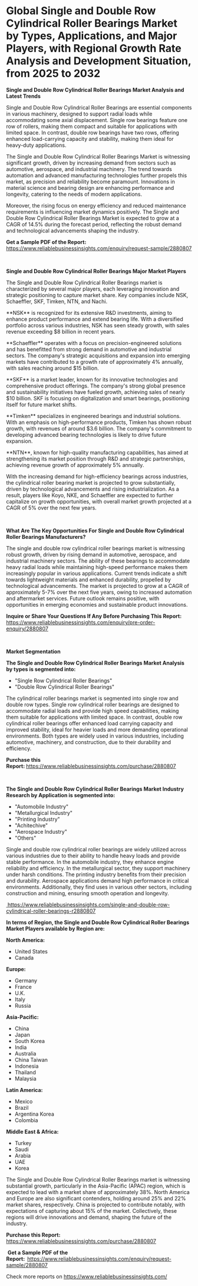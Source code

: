 <p><h1>Global Single and Double Row Cylindrical Roller Bearings Market by Types, Applications, and Major Players, with Regional Growth Rate Analysis and Development Situation, from 2025 to 2032</h1></p><p><strong>Single and Double Row Cylindrical Roller Bearings Market Analysis and Latest Trends</strong></p>
<p><p>Single and Double Row Cylindrical Roller Bearings are essential components in various machinery, designed to support radial loads while accommodating some axial displacement. Single row bearings feature one row of rollers, making them compact and suitable for applications with limited space. In contrast, double row bearings have two rows, offering enhanced load-carrying capacity and stability, making them ideal for heavy-duty applications.</p><p>The Single and Double Row Cylindrical Roller Bearings Market is witnessing significant growth, driven by increasing demand from sectors such as automotive, aerospace, and industrial machinery. The trend towards automation and advanced manufacturing technologies further propels this market, as precision and reliability become paramount. Innovations in material science and bearing design are enhancing performance and longevity, catering to the needs of modern applications.</p><p>Moreover, the rising focus on energy efficiency and reduced maintenance requirements is influencing market dynamics positively. The Single and Double Row Cylindrical Roller Bearings Market is expected to grow at a CAGR of 14.5% during the forecast period, reflecting the robust demand and technological advancements shaping the industry.</p></p>
<p><strong>Get a Sample PDF of the Report:&nbsp;</strong> <a href="https://www.reliablebusinessinsights.com/enquiry/request-sample/2880807?utm_campaign=2709&utm_medium=2&utm_source=Github&utm_content=ia&utm_term=12032025&utm_id=single-and-double-row-cylindrical-roller-bearings">https://www.reliablebusinessinsights.com/enquiry/request-sample/2880807</a></p>
<p>&nbsp;</p>
<p><strong>Single and Double Row Cylindrical Roller Bearings Major Market Players</strong></p>
<p><p>The Single and Double Row Cylindrical Roller Bearings market is characterized by several major players, each leveraging innovation and strategic positioning to capture market share. Key companies include NSK, Schaeffler, SKF, Timken, NTN, and Nachi.</p><p>**NSK** is recognized for its extensive R&D investments, aiming to enhance product performance and extend bearing life. With a diversified portfolio across various industries, NSK has seen steady growth, with sales revenue exceeding $8 billion in recent years. </p><p>**Schaeffler** operates with a focus on precision-engineered solutions and has benefitted from strong demand in automotive and industrial sectors. The company's strategic acquisitions and expansion into emerging markets have contributed to a growth rate of approximately 4% annually, with sales reaching around $15 billion.</p><p>**SKF** is a market leader, known for its innovative technologies and comprehensive product offerings. The company's strong global presence and sustainability initiatives have fueled growth, achieving sales of nearly $10 billion. SKF is focusing on digitalization and smart bearings, positioning itself for future market shifts.</p><p>**Timken** specializes in engineered bearings and industrial solutions. With an emphasis on high-performance products, Timken has shown robust growth, with revenues of around $3.6 billion. The company's commitment to developing advanced bearing technologies is likely to drive future expansion.</p><p>**NTN**, known for high-quality manufacturing capabilities, has aimed at strengthening its market position through R&D and strategic partnerships, achieving revenue growth of approximately 5% annually.</p><p>With the increasing demand for high-efficiency bearings across industries, the cylindrical roller bearing market is projected to grow substantially, driven by technological advancements and rising industrialization. As a result, players like Koyo, NKE, and Schaeffler are expected to further capitalize on growth opportunities, with overall market growth projected at a CAGR of 5% over the next few years.</p></p>
<p>&nbsp;</p>
<p><strong>What Are The Key Opportunities For Single and Double Row Cylindrical Roller Bearings Manufacturers?</strong></p>
<p><p>The single and double row cylindrical roller bearings market is witnessing robust growth, driven by rising demand in automotive, aerospace, and industrial machinery sectors. The ability of these bearings to accommodate heavy radial loads while maintaining high-speed performance makes them increasingly popular in various applications. Current trends indicate a shift towards lightweight materials and enhanced durability, propelled by technological advancements. The market is projected to grow at a CAGR of approximately 5-7% over the next five years, owing to increased automation and aftermarket services. Future outlook remains positive, with opportunities in emerging economies and sustainable product innovations.</p></p>
<p><strong>Inquire or Share Your Questions If Any Before Purchasing This Report:</strong> <a href="https://www.reliablebusinessinsights.com/enquiry/pre-order-enquiry/2880807?utm_campaign=2709&utm_medium=2&utm_source=Github&utm_content=ia&utm_term=12032025&utm_id=single-and-double-row-cylindrical-roller-bearings">https://www.reliablebusinessinsights.com/enquiry/pre-order-enquiry/2880807</a></p>
<p>&nbsp;</p>
<p><strong>Market Segmentation</strong></p>
<p><strong>The Single and Double Row Cylindrical Roller Bearings Market Analysis by types is segmented into:</strong></p>
<p><ul><li>"Single Row Cylindrical Roller Bearings"</li><li>"Double Row Cylindrical Roller Bearings"</li></ul></p>
<p><p>The cylindrical roller bearings market is segmented into single row and double row types. Single row cylindrical roller bearings are designed to accommodate radial loads and provide high speed capabilities, making them suitable for applications with limited space. In contrast, double row cylindrical roller bearings offer enhanced load carrying capacity and improved stability, ideal for heavier loads and more demanding operational environments. Both types are widely used in various industries, including automotive, machinery, and construction, due to their durability and efficiency.</p></p>
<p><strong>Purchase this Report:&nbsp;</strong><a href="https://www.reliablebusinessinsights.com/purchase/2880807?utm_campaign=2709&utm_medium=2&utm_source=Github&utm_content=ia&utm_term=12032025&utm_id=single-and-double-row-cylindrical-roller-bearings">https://www.reliablebusinessinsights.com/purchase/2880807</a></p>
<p>&nbsp;</p>
<p><strong>The Single and Double Row Cylindrical Roller Bearings Market Industry Research by Application is segmented into:</strong></p>
<p><ul><li>"Automobile Industry"</li><li>"Metallurgical Industry"</li><li>"Printing Industry"</li><li>"Achitechive"</li><li>"Aerospace Industry"</li><li>"Others"</li></ul></p>
<p><p>Single and double row cylindrical roller bearings are widely utilized across various industries due to their ability to handle heavy loads and provide stable performance. In the automobile industry, they enhance engine reliability and efficiency. In the metallurgical sector, they support machinery under harsh conditions. The printing industry benefits from their precision and durability. Aerospace applications demand high performance in critical environments. Additionally, they find uses in various other sectors, including construction and mining, ensuring smooth operation and longevity.</p></p>
<p><a href="https://www.reliablebusinessinsights.com/single-and-double-row-cylindrical-roller-bearings-r2880807?utm_campaign=2709&utm_medium=2&utm_source=Github&utm_content=ia&utm_term=12032025&utm_id=single-and-double-row-cylindrical-roller-bearings">&nbsp;https://www.reliablebusinessinsights.com/single-and-double-row-cylindrical-roller-bearings-r2880807</a></p>
<p><strong>In terms of Region, the Single and Double Row Cylindrical Roller Bearings Market Players available by Region are:</strong></p>
<p>
    <p> <strong> North America: </strong>
        <ul>
            <li>United States</li>
            <li>Canada</li>
        </ul>
        </p> 
    <p> <strong> Europe: </strong>
        <ul>
            <li>Germany</li>
            <li>France</li>
            <li>U.K.</li>
            <li>Italy</li>
            <li>Russia</li>
        </ul>
        </p> 
    <p> <strong> Asia-Pacific: </strong>
        <ul>
            <li>China</li>
            <li>Japan</li>
            <li>South Korea</li>
            <li>India</li>
            <li>Australia</li>
            <li>China Taiwan</li>
            <li>Indonesia</li>
            <li>Thailand</li>
            <li>Malaysia</li>
        </ul>
        </p> 
    <p> <strong> Latin America: </strong>
        <ul>
            <li>Mexico</li>
            <li>Brazil</li>
            <li>Argentina Korea</li>
            <li>Colombia</li>
        </ul>
        </p> 
    <p> <strong> Middle East & Africa: </strong>
        <ul>
            <li>Turkey</li>
            <li>Saudi</li>
            <li>Arabia</li>
            <li>UAE</li>
            <li>Korea</li>
        </ul>
    </p>
    </p>
<p><p>The Single and Double Row Cylindrical Roller Bearings market is witnessing substantial growth, particularly in the Asia-Pacific (APAC) region, which is expected to lead with a market share of approximately 38%. North America and Europe are also significant contenders, holding around 25% and 22% market shares, respectively. China is projected to contribute notably, with expectations of capturing about 15% of the market. Collectively, these regions will drive innovations and demand, shaping the future of the industry.</p></p>
<p><strong>Purchase this Report: </strong><a href="https://www.reliablebusinessinsights.com/purchase/2880807?utm_campaign=2709&utm_medium=2&utm_source=Github&utm_content=ia&utm_term=12032025&utm_id=single-and-double-row-cylindrical-roller-bearings">https://www.reliablebusinessinsights.com/purchase/2880807</a></p>
<p>&nbsp;<strong>Get a Sample PDF of the Report:&nbsp;&nbsp;</strong><a href="https://www.reliablebusinessinsights.com/enquiry/request-sample/2880807?utm_campaign=2709&utm_medium=2&utm_source=Github&utm_content=ia&utm_term=12032025&utm_id=single-and-double-row-cylindrical-roller-bearings">https://www.reliablebusinessinsights.com/enquiry/request-sample/2880807</a></p>
<p><strong></strong></p>
<p>Check more reports on <a href="https://www.reliablebusinessinsights.com/?utm_campaign=2709&utm_medium=2&utm_source=Github&utm_content=ia&utm_term=12032025&utm_id=single-and-double-row-cylindrical-roller-bearings">https://www.reliablebusinessinsights.com/</a></p>